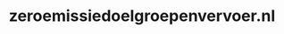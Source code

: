 ---
layout: post
title:  "zeroemissiedoelgroepenvervoer.nl"
internal_url:  "/dutchgov/zeroemissiedoelgroepenvervoer.nl.html"
categories: dutchgov
---